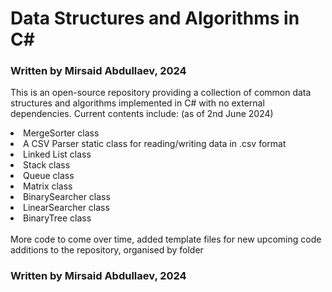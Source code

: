 # Data Structures and Algorithms in C#
### Written by Mirsaid Abdullaev, 2024
This is an open-source repository providing a collection of common data structures and algorithms implemented in C# with no external dependencies.
Current contents include: (as of 2nd June 2024)
<li>MergeSorter class</li>
<li>A CSV Parser static class for reading/writing data in .csv format</li>
<li>Linked List class</li>
<li>Stack class</li>
<li>Queue class</li>
<li>Matrix class</li>
<li>BinarySearcher class</li>
<li>LinearSearcher class</li>
<li>BinaryTree class</li>
<br>
More code to come over time, added template files for new upcoming code additions to the repository, organised by folder

### Written by Mirsaid Abdullaev, 2024
